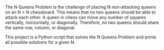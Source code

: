The N Queens Problem is the challenge of placing N non-attacking queens on an N × N chessboard. This means that no two queens should be able to attack each other. A queen in chess can move any number of squares vertically, horizontally, or diagonally. Therefore, no two queens should share the same row, column, or diagonal.

This project is a Python script that solves the N Queens Problem and prints all possible solutions for a given N.
